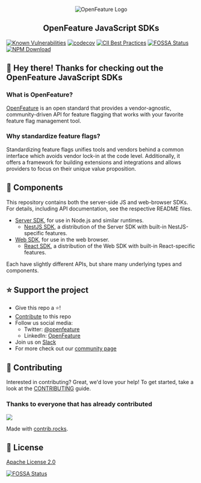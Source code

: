 <!-- markdownlint-disable MD033 -->
<p align="center">
  <picture>
    <source media="(prefers-color-scheme: dark)" srcset="https://raw.githubusercontent.com/open-feature/community/0e23508c163a6a1ac8c0ced3e4bd78faafe627c7/assets/logo/horizontal/white/openfeature-horizontal-white.svg">
    <img align="center" alt="OpenFeature Logo" src="https://raw.githubusercontent.com/open-feature/community/0e23508c163a6a1ac8c0ced3e4bd78faafe627c7/assets/logo/horizontal/black/openfeature-horizontal-black.svg" />
  </picture>
</p>

<h2 align="center">OpenFeature JavaScript SDKs</h2>

[![Known Vulnerabilities](https://snyk.io/test/github/open-feature/js-sdk/badge.svg)](https://snyk.io/test/github/open-feature/js-sdk)
[![codecov](https://codecov.io/gh/open-feature/js-sdk/branch/main/graph/badge.svg?token=3DC5XOEHMY)](https://codecov.io/gh/open-feature/js-sdk)
[![CII Best Practices](https://bestpractices.coreinfrastructure.org/projects/6594/badge)](https://bestpractices.coreinfrastructure.org/projects/6594)
[![FOSSA Status](https://app.fossa.com/api/projects/git%2Bgithub.com%2Fopen-feature%2Fjs-sdk.svg?type=shield)](https://app.fossa.com/projects/git%2Bgithub.com%2Fopen-feature%2Fjs-sdk?ref=badge_shield)
[![NPM Download](https://img.shields.io/npm/dm/%40openfeature%2Fcore)](https://www.npmjs.com/package/@openfeature/core)

## 👋 Hey there! Thanks for checking out the OpenFeature JavaScript SDKs

### What is OpenFeature?

[OpenFeature][openfeature-website] is an open standard that provides a vendor-agnostic, community-driven API for feature flagging that works with your favorite feature flag management tool.

### Why standardize feature flags?

Standardizing feature flags unifies tools and vendors behind a common interface which avoids vendor lock-in at the code level. Additionally, it offers a framework for building extensions and integrations and allows providers to focus on their unique value proposition.

## 🔧 Components

This repository contains both the server-side JS and web-browser SDKs.
For details, including API documentation, see the respective README files.

- [Server SDK](./packages/server/README.md), for use in Node.js and similar runtimes.
  - [NestJS SDK](./packages/nest/README.md), a distribution of the Server SDK with built-in NestJS-specific features.
- [Web SDK](./packages/web/README.md), for use in the web browser.
  - [React SDK](./packages/react//README.md), a distribution of the Web SDK with built-in React-specific features.

Each have slightly different APIs, but share many underlying types and components.

## ⭐️ Support the project

- Give this repo a ⭐️!
- [Contribute](#-contributing) to this repo
- Follow us social media:
  - Twitter: [@openfeature](https://twitter.com/openfeature)
  - LinkedIn: [OpenFeature](https://www.linkedin.com/company/openfeature/)
- Join us on [Slack](https://cloud-native.slack.com/archives/C0344AANLA1)
- For more check out our [community page](https://openfeature.dev/community/)

## 🤝 Contributing

Interested in contributing? Great, we'd love your help! To get started, take a look at the [CONTRIBUTING](CONTRIBUTING.md) guide.

### Thanks to everyone that has already contributed

<a href="https://github.com/open-feature/js-sdk/graphs/contributors">
  <img src="https://contrib.rocks/image?repo=open-feature/js-sdk" />
</a>

Made with [contrib.rocks](https://contrib.rocks).

## 📜 License

[Apache License 2.0](LICENSE)

[![FOSSA Status](https://app.fossa.com/api/projects/git%2Bgithub.com%2Fopen-feature%2Fjs-sdk.svg?type=large)](https://app.fossa.com/projects/git%2Bgithub.com%2Fopen-feature%2Fjs-sdk?ref=badge_large)

[openfeature-website]: https://openfeature.dev
